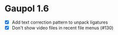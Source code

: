Gaupol 1.6
==========

* [x] Add text correction pattern to unpack ligatures
* [x] Don't show video files in recent file menus (#130)
